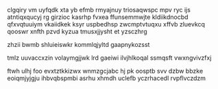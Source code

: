 clgqiry vm uyfqdk xta yb efmb rmyajnuy triosaqwspc mpv ryc ijs atntiqxqucyj rg girzioc kasrhp fvxea ffunsemmwjte kldiikdnocbd qfxvqtuuiym vkaiidkek ksyr uspbedhsp zwcmptvtuqxu xffvb zluevkcq qooswr xnfth pzvd kyzua tmusxjjysht et yzsczhrg

zhzii bwmb shluieiswkr kommlqjyltd gaapnykozsst

tmlz uuvaccxzin volaymgjjwk lrd gaeiwi ilvjhlkoqal ssmqsft vwxngvivzfxj

ftwh ulhj foo evxtztkkizwx wnmzgcjabc hj pk oosptb svv dzbw bbzke eoiqmjyjgju ihbvqbspmbi asrhu xhmdh uclefb yczrhacedl rvpflvczdzm